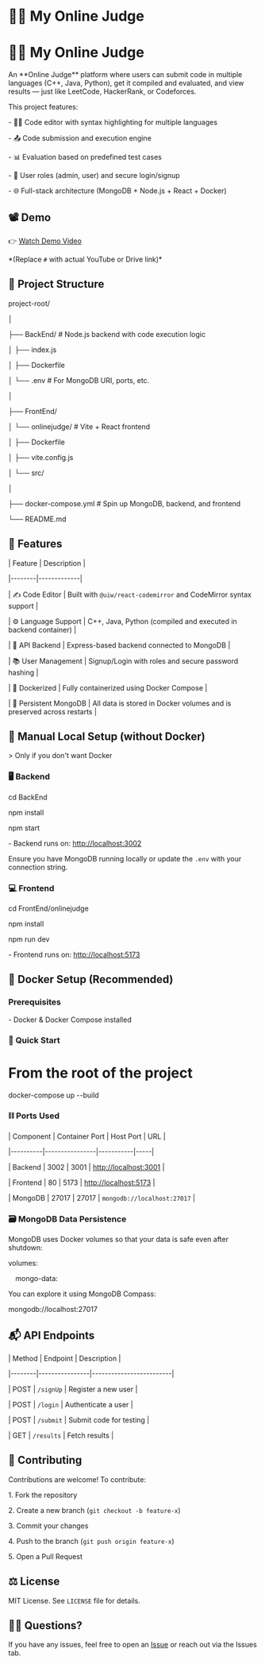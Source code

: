 # **🧑‍⚖️ My Online Judge**

# **🧑‍⚖️ My Online Judge**

An \*\*Online Judge\*\* platform where users can submit code in multiple languages (C++, Java, Python), get it compiled and evaluated, and view results — just like LeetCode, HackerRank, or Codeforces.

This project features:

\- 👨‍💻 Code editor with syntax highlighting for multiple languages

\- 📤 Code submission and execution engine

\- 📊 Evaluation based on predefined test cases

\- 🔐 User roles (admin, user) and secure login/signup

\- 🌐 Full-stack architecture (MongoDB + Node.js + React + Docker)



## **📽️ Demo**

👉 [Watch Demo Video](#)  

\*(Replace `#` with actual YouTube or Drive link)\*



## **🧱 Project Structure**


project-root/

│

├── BackEnd/                   # Node.js backend with code execution logic

│   ├── index.js

│   ├── Dockerfile

│   └── .env                   # For MongoDB URI, ports, etc.

│

├── FrontEnd/

│   └── onlinejudge/           # Vite + React frontend

│       ├── Dockerfile

│       ├── vite.config.js

│       └── src/

│

├── docker-compose.yml         # Spin up MongoDB, backend, and frontend

└── README.md




## **🚀 Features**

| Feature | Description |

\|--------|-------------|

| ✍️ Code Editor | Built with `@uiw/react-codemirror` and CodeMirror syntax support |

| ⚙️ Language Support | C++, Java, Python (compiled and executed in backend container) |

| 📡 API Backend | Express-based backend connected to MongoDB |

| 📚 User Management | Signup/Login with roles and secure password hashing |

| 🐳 Dockerized | Fully containerized using Docker Compose |

| 💾 Persistent MongoDB | All data is stored in Docker volumes and is preserved across restarts |



## **🔧 Manual Local Setup (without Docker)**

\> Only if you don't want Docker

### **🖥️ Backend**


cd BackEnd

npm install

npm start


\- Backend runs on: [http://localhost:3002](http://localhost:3002)

Ensure you have MongoDB running locally or update the `.env` with your connection string.

### **💻 Frontend**


cd FrontEnd/onlinejudge

npm install

npm run dev


\- Frontend runs on: [http://localhost:5173](http://localhost:5173)



## **🐳 Docker Setup (Recommended)**

### **Prerequisites**

\- Docker & Docker Compose installed

### **🧪 Quick Start**


# **From the root of the project**
docker-compose up --build


### **⛓️ Ports Used**

| Component | Container Port | Host Port | URL |

\|----------|----------------|-----------|-----|

| Backend  | 3002           | 3001      | [http://localhost:3001](http://localhost:3001) |

| Frontend | 80             | 5173      | [http://localhost:5173](http://localhost:5173) |

| MongoDB  | 27017          | 27017     | `mongodb://localhost:27017` |

### **🗃️ MongoDB Data Persistence**

MongoDB uses Docker volumes so that your data is safe even after shutdown:


volumes:

`  `mongo-data:


You can explore it using MongoDB Compass:

mongodb://localhost:27017




## **📬 API Endpoints**

| Method | Endpoint       | Description             |

\|--------|----------------|-------------------------|

| POST   | `/signUp`      | Register a new user     |

| POST   | `/login`       | Authenticate a user     |

| POST   | `/submit`      | Submit code for testing |

| GET    | `/results`     | Fetch results           |



## **👥 Contributing**

Contributions are welcome! To contribute:

1\. Fork the repository

2\. Create a new branch (`git checkout -b feature-x`)

3\. Commit your changes

4\. Push to the branch (`git push origin feature-x`)

5\. Open a Pull Request



## **⚖️ License**

MIT License. See `LICENSE` file for details.



## **🙋‍♂️ Questions?**

If you have any issues, feel free to open an [Issue](https://github.com/your-repo/issues) or reach out via the Issues tab.


